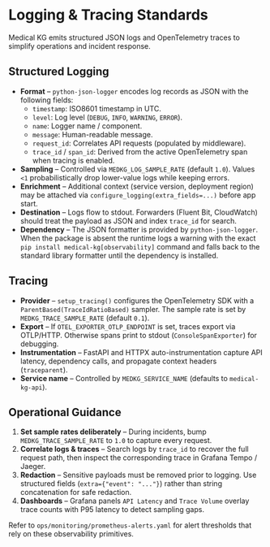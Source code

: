 # Logging & Tracing Standards

Medical KG emits structured JSON logs and OpenTelemetry traces to simplify operations and incident response.

## Structured Logging

- **Format** – `python-json-logger` encodes log records as JSON with the following fields:
  - `timestamp`: ISO8601 timestamp in UTC.
  - `level`: Log level (`DEBUG`, `INFO`, `WARNING`, `ERROR`).
  - `name`: Logger name / component.
  - `message`: Human-readable message.
  - `request_id`: Correlates API requests (populated by middleware).
  - `trace_id` / `span_id`: Derived from the active OpenTelemetry span when tracing is enabled.
- **Sampling** – Controlled via `MEDKG_LOG_SAMPLE_RATE` (default `1.0`). Values `<1` probabilistically drop lower-value logs while keeping errors.
- **Enrichment** – Additional context (service version, deployment region) may be attached via `configure_logging(extra_fields=...)` before app start.
- **Destination** – Logs flow to stdout. Forwarders (Fluent Bit, CloudWatch) should treat the payload as JSON and index `trace_id` for search.
- **Dependency** – The JSON formatter is provided by `python-json-logger`. When the package is absent the runtime logs a warning with the exact `pip install medical-kg[observability]` command and falls back to the standard library formatter until the dependency is installed.

## Tracing

- **Provider** – `setup_tracing()` configures the OpenTelemetry SDK with a `ParentBased(TraceIdRatioBased)` sampler. The sample rate is set by `MEDKG_TRACE_SAMPLE_RATE` (default `0.1`).
- **Export** – If `OTEL_EXPORTER_OTLP_ENDPOINT` is set, traces export via OTLP/HTTP. Otherwise spans print to stdout (`ConsoleSpanExporter`) for debugging.
- **Instrumentation** – FastAPI and HTTPX auto-instrumentation capture API latency, dependency calls, and propagate context headers (`traceparent`).
- **Service name** – Controlled by `MEDKG_SERVICE_NAME` (defaults to `medical-kg-api`).

## Operational Guidance

1. **Set sample rates deliberately** – During incidents, bump `MEDKG_TRACE_SAMPLE_RATE` to `1.0` to capture every request.
2. **Correlate logs & traces** – Search logs by `trace_id` to recover the full request path, then inspect the corresponding trace in Grafana Tempo / Jaeger.
3. **Redaction** – Sensitive payloads must be removed prior to logging. Use structured fields (`extra={"event": "..."}`) rather than string concatenation for safe redaction.
4. **Dashboards** – Grafana panels `API Latency` and `Trace Volume` overlay trace counts with P95 latency to detect sampling gaps.

Refer to `ops/monitoring/prometheus-alerts.yaml` for alert thresholds that rely on these observability primitives.
